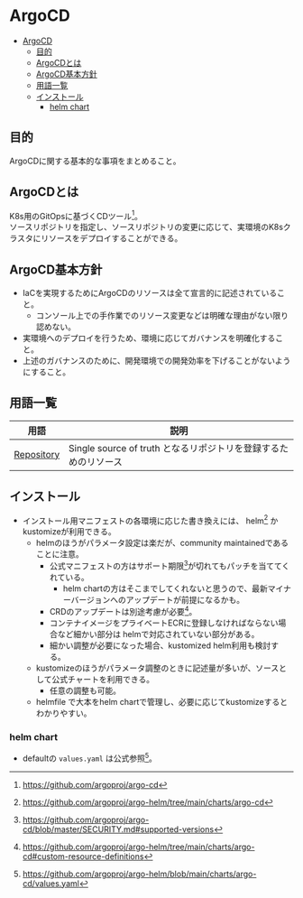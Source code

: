 # ArgoCD

- [ArgoCD](#argocd)
  - [目的](#目的)
  - [ArgoCDとは](#argocdとは)
  - [ArgoCD基本方針](#argocd基本方針)
  - [用語一覧](#用語一覧)
  - [インストール](#インストール)
    - [helm chart](#helm-chart)

## 目的

ArgoCDに関する基本的な事項をまとめること。

## ArgoCDとは

K8s用のGitOpsに基づくCDツール[^1]。  
ソースリポジトリを指定し、ソースリポジトリの変更に応じて、実環境のK8sクラスタにリソースをデプロイすることができる。

## ArgoCD基本方針

- IaCを実現するためにArgoCDのリソースは全て宣言的に記述されていること。
  - コンソール上での手作業でのリソース変更などは明確な理由がない限り認めない。
- 実環境へのデプロイを行うため、環境に応じてガバナンスを明確化すること。
- 上述のガバナンスのために、開発環境での開発効率を下げることがないようにすること。

## 用語一覧

| 用語  | 説明  |
| --- | --- |
| [Repository](repository.md)  | Single source of truth となるリポジトリを登録するためのリソース  |

## インストール

- インストール用マニフェストの各環境に応じた書き換えには、 helm[^2] か kustomizeが利用できる。
  - helmのほうがパラメータ設定は楽だが、community maintainedであることに注意。
    - 公式マニフェストの方はサポート期限[^4]が切れてもパッチを当ててくれている。
      - helm chartの方はそこまでしてくれないと思うので、最新マイナーバージョンへのアップデートが前提になるかも。
    - CRDのアップデートは別途考慮が必要[^5]。
    - コンテナイメージをプライベートECRに登録しなければならない場合など細かい部分は helmで対応されていない部分がある。
    - 細かい調整が必要になった場合、kustomized helm利用も検討する。
  - kustomizeのほうがパラメータ調整のときに記述量が多いが、ソースとして公式チャートを利用できる。
    - 任意の調整も可能。
  - helmfile で大本をhelm chartで管理し、必要に応じてkustomizeするとわかりやすい。

### helm chart

- defaultの `values.yaml` は公式参照[^3]。

[^1]: https://github.com/argoproj/argo-cd
[^2]: https://github.com/argoproj/argo-helm/tree/main/charts/argo-cd
[^3]: https://github.com/argoproj/argo-helm/blob/main/charts/argo-cd/values.yaml
[^4]: https://github.com/argoproj/argo-cd/blob/master/SECURITY.md#supported-versions
[^5]: https://github.com/argoproj/argo-helm/tree/main/charts/argo-cd#custom-resource-definitions
